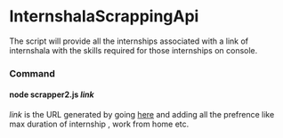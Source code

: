 # InternshalaScrappingApi
The script will provide all the internships associated with a link of internshala with the skills required for those internships on console.

<H3><b>Command </b></h3><h4>node scrapper2.js <i>link</i> </h4>
<i>link</i> is the URL generated by going  <a href="https://internshala.com/internships/">here</a> and adding all the prefrence like max duration of internship , work from home etc.

